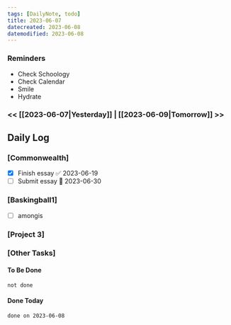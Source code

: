 ```yaml
---
tags: [DailyNote, todo]
title: 2023-06-07
datecreated: 2023-06-08
datemodified: 2023-06-08
---
```


### Reminders
- Check Schoology
- Check Calendar
- Smile
- Hydrate

### << [[2023-06-07|Yesterday]] | [[2023-06-09|Tomorrow]] >>

## Daily Log

### [Commonwealth]

- [x] Finish essay ✅ 2023-06-19
- [ ] Submit essay 📅 2023-06-30 

### [Baskingball1]

- [ ] amongis

### [Project 3]



### [Other Tasks]

#### To Be Done

```tasks
not done
```

#### Done Today

```tasks
done on 2023-06-08
```